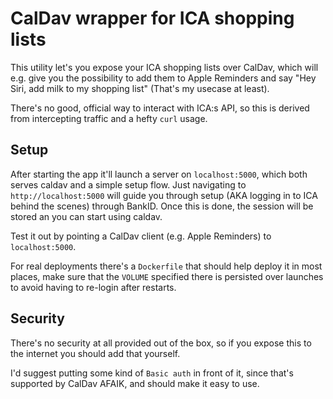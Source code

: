 # CalDav wrapper for ICA shopping lists

This utility let's you expose your ICA shopping lists over CalDav, which will e.g. give you the possibility to add them to Apple Reminders and say "Hey Siri, add milk to my shopping list" (That's my usecase at least).

There's no good, official way to interact with ICA:s API, so this is derived from intercepting traffic and a hefty `curl` usage.

## Setup

After starting the app it'll launch a server on `localhost:5000`, which both serves caldav and a simple setup flow. Just navigating to `http://localhost:5000` will guide you through setup (AKA logging in to ICA behind the scenes) through BankID. Once this is done, the session will be stored an you can start using caldav.

Test it out by pointing a CalDav client (e.g. Apple Reminders) to `localhost:5000`.

For real deployments there's a `Dockerfile` that should help deploy it in most places, make sure that the `VOLUME` specified there is persisted over launches to avoid having to re-login after restarts.

## Security

There's no security at all provided out of the box, so if you expose this to the internet you should add that yourself.

I'd suggest putting some kind of `Basic auth` in front of it, since that's supported by CalDav AFAIK, and should make it easy to use.

